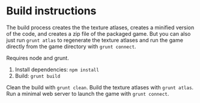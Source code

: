 # Build instructions

The build process creates the the texture atlases, creates a minified version of the code, and creates a zip file of the packaged game. But you can also just run `grunt atlas` to regenerate the texture atlases and run the game directly from the game directory with `grunt connect`.

Requires node and grunt.

1. Install dependencies: `npm install`
2. Build: `grunt build`

Clean the build with `grunt clean`.
Build the texture atlases with `grunt atlas`.
Run a minimal web server to launch the game with `grunt connect`.
